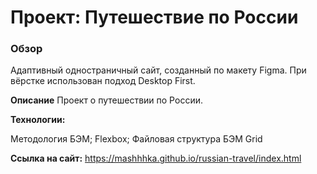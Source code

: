# Проект: Путешествие по России

### Обзор
Адаптивный одностраничный сайт, созданный по макету Figma. При вёрстке использован подход Desktop First.

**Описание**
Проект о путешествии по России.

**Технологии:**

Методология БЭМ;
Flexbox;
Файловая структура БЭМ
Grid

**Ссылка на сайт:**
https://mashhhka.github.io/russian-travel/index.html


